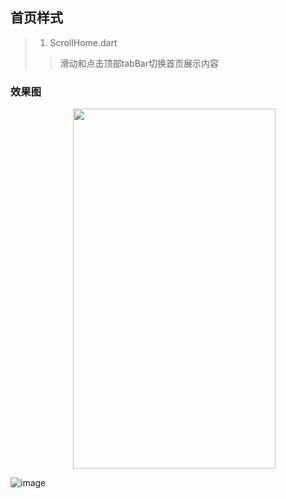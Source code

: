 ## 首页样式  


>   1. ScrollHome.dart    
>    > 滑动和点击顶部tabBar切换首页展示内容  

### 效果图  

  <img src="/home_type/img/home_page1.png" height="576" width="324" style="margin-left:100"/>  
   
  ![image](https://github.com/zhanlianglucky/flutter_demo/tree/master/lib/home_type/img/home_page2.png)  

